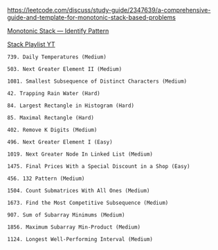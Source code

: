 https://leetcode.com/discuss/study-guide/2347639/a-comprehensive-guide-and-template-for-monotonic-stack-based-problems

[Monotonic Stack — Identify Pattern](https://itnext.io/monotonic-stack-identify-pattern-3da2d491a61e)

[Stack Playlist YT](https://www.youtube.com/watch?v=aiB9r8oeVp4&list=PL-Jc9J83PIiE1_SifBEWRsD-fzxrvkja9)

```
739. Daily Temperatures (Medium)

503. Next Greater Element II (Medium)

1081. Smallest Subsequence of Distinct Characters (Medium)

42. Trapping Rain Water (Hard)

84. Largest Rectangle in Histogram (Hard)

85. Maximal Rectangle (Hard)

402. Remove K Digits (Medium)

496. Next Greater Element I (Easy)

1019. Next Greater Node In Linked List (Medium)

1475. Final Prices With a Special Discount in a Shop (Easy)

456. 132 Pattern (Medium)

1504. Count Submatrices With All Ones (Medium)

1673. Find the Most Competitive Subsequence (Medium)

907. Sum of Subarray Minimums (Medium)

1856. Maximum Subarray Min-Product (Medium)

1124. Longest Well-Performing Interval (Medium)
```